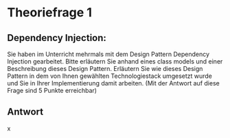 # Theoriefrage 1

## Dependency Injection:

Sie haben im Unterricht mehrmals mit dem Design Pattern Dependency Injection gearbeitet.
Bitte erläutern Sie anhand eines class models und einer Beschreibung dieses Design Pattern.
Erläutern Sie wie dieses Design Pattern in dem von Ihnen gewählten Technologiestack umgesetzt wurde und Sie in Ihrer Implementierung damit arbeiten.
(Mit der Antwort auf diese Frage sind 5 Punkte erreichbar)

## Antwort

x